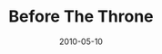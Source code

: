 ---
layout: music 
title: "Before The Throne"
date: 2010-05-10 
description: "Song from the Lavish series."
audio: "http://s3.amazonaws.com/crossroads-media/music/audio/01%20Before%20The%20Throne.mp3"
audio-duration: "03:43"
tag: 
 - hymns
 - lavish
src: "http://s3.amazonaws.com/crossroads-media/images/190x110_BeforeThrone.jpg"
---